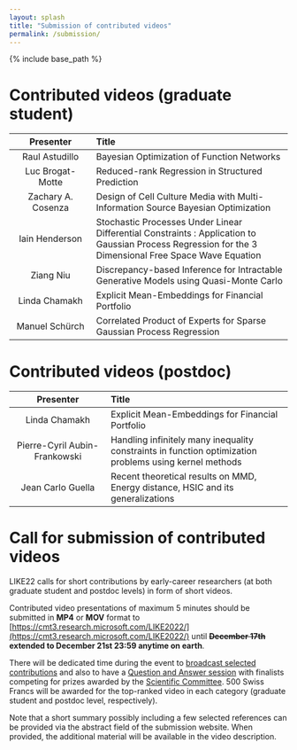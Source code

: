 ```yaml
---
layout: splash
title: "Submission of contributed videos"
permalink: /submission/
---
```


{% include base_path %}

# Contributed videos (graduate student)

| &nbsp;&nbsp;&nbsp;&nbsp;&nbsp;&nbsp;Presenter&nbsp;&nbsp;&nbsp;&nbsp;&nbsp;&nbsp; | Title |  
|:-------------:|:-------------------|  
| Raul Astudillo | Bayesian Optimization of Function Networks |  
| Luc Brogat-Motte | Reduced-rank Regression in Structured Prediction |  
| Zachary A. Cosenza | Design of Cell Culture Media with Multi-Information Source Bayesian Optimization |  
| Iain Henderson | Stochastic Processes Under Linear Differential Constraints : Application to Gaussian Process Regression for the 3 Dimensional Free Space Wave Equation |  
| Ziang Niu | Discrepancy-based Inference for Intractable Generative Models using Quasi-Monte Carlo |  
| Linda Chamakh | Explicit Mean-Embeddings for Financial Portfolio |  
| Manuel Schürch | Correlated Product of Experts for Sparse Gaussian Process Regression | 

# Contributed videos (postdoc)

| &nbsp;&nbsp;&nbsp;&nbsp;&nbsp;&nbsp;Presenter&nbsp;&nbsp;&nbsp;&nbsp;&nbsp;&nbsp; | Title |  
|:-------------:|:-------------------|  
| Linda Chamakh | Explicit Mean-Embeddings for Financial Portfolio | 
| Pierre-Cyril Aubin-Frankowski | Handling infinitely many inequality constraints in function optimization problems using kernel methods |  
| Jean Carlo Guella | Recent theoretical results on MMD, Energy distance, HSIC and its generalizations |  
 
# Call for submission of contributed videos

LIKE22 calls for short contributions by early-career researchers (at both graduate student and postdoc levels) in form of short videos.

Contributed video presentations of maximum 5 minutes should be submitted in **MP4** or **MOV** format to [https://cmt3.research.microsoft.com/LIKE2022/](https://cmt3.research.microsoft.com/LIKE2022/) until **~~December 17th~~ extended to December 21st 23:59 anytime on earth**.  

There will be dedicated time during the event to [broadcast selected contributions](/program/#tuesday-11th-january-2022) and also to have a [Question and Answer session](/program/#thursday-13th-january-2022) with finalists competing for prizes awarded by the [Scientific Committee](/committees/#scientific-committee-in-progress). 500 Swiss Francs will be awarded for the top-ranked video in each category (graduate student and postdoc level, respectively).

Note that a short summary possibly including a few selected references can be provided via the abstract field of the submission website. When provided, the additional material will be available in the video description. 
